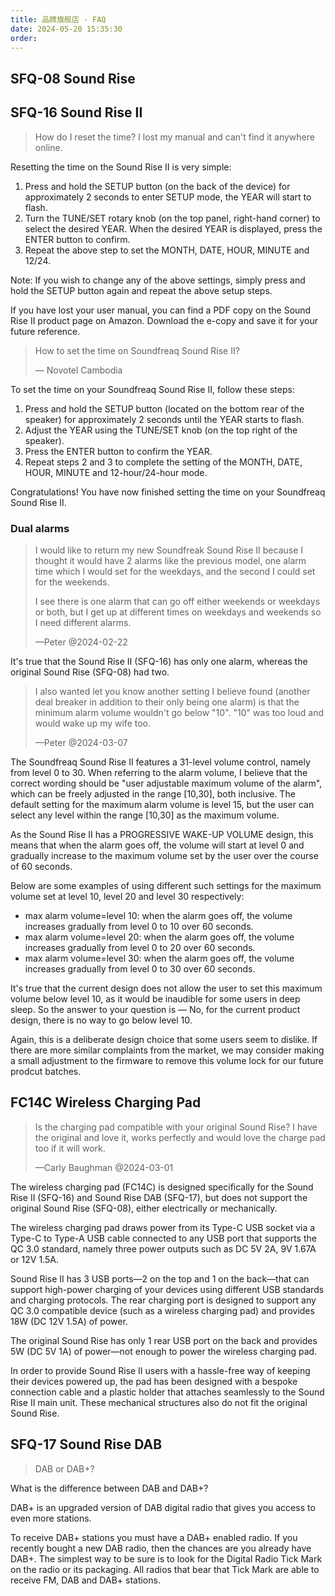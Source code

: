 ```yaml
---
title: 品牌旗舰店 - FAQ
date: 2024-05-20 15:35:30
order: 
---
```


## SFQ-08 Sound Rise

## SFQ-16 Sound Rise II

> How do I reset the time? I lost my manual and can't find it anywhere online.

Resetting the time on the Sound Rise II is very simple:

1. Press and hold the SETUP button (on the back of the device) for approximately 2 seconds to enter SETUP mode, the YEAR will start to flash.
2. Turn the TUNE/SET rotary knob (on the top panel, right-hand corner) to select the desired YEAR. When the desired YEAR is displayed, press the ENTER button to confirm.
3. Repeat the above step to set the MONTH, DATE, HOUR, MINUTE and 12/24.

Note: If you wish to change any of the above settings, simply press and hold the SETUP button again and repeat the above setup steps.

If you have lost your user manual, you can find a PDF copy on the Sound Rise II product page on Amazon. Download the e-copy and save it for your future reference.

> How to set the time on Soundfreaq Sound Rise II?
>
> — Novotel Cambodia

To set the time on your Soundfreaq Sound Rise II, follow these steps:

1. Press and hold the SETUP button (located on the bottom rear of the speaker) for approximately 2 seconds until the YEAR starts to flash.
2. Adjust the YEAR using the TUNE/SET knob (on the top right of the speaker).
3. Press the ENTER button to confirm the YEAR.
4. Repeat steps 2 and 3 to complete the setting of the MONTH, DATE, HOUR, MINUTE and 12-hour/24-hour mode.

Congratulations! You have now finished setting the time on your Soundfreaq Sound Rise II.

### Dual alarms

> I would like to return my new Soundfreak Sound Rise II because I thought it would have 2 alarms like the previous model, one alarm time which I would set for the weekdays, and the second I could set for the weekends.
>
> I see there is one alarm that can go off either weekends or weekdays or both, but I get up at different times on weekdays and weekends so I need different alarms.
>
> —Peter @2024-02-22

It's true that the Sound Rise II (SFQ-16) has only one alarm, whereas the original Sound Rise (SFQ-08) had two.

> I also wanted let you know another setting I believe found (another deal breaker in addition to their only being one alarm) is that the minimum alarm volume wouldn't go below "10". "10" was too loud and would wake up my wife too.
>
> —Peter @2024-03-07

The Soundfreaq Sound Rise II features a 31-level volume control, namely from level 0 to 30. When referring to the alarm volume, I believe that the correct wording should be "user adjustable maximum volume of the alarm", which can be freely adjusted in the range [10,30], both inclusive. The default setting for the maximum alarm volume is level 15, but the user can select any level within the range [10,30] as the maximum volume.

As the Sound Rise II has a PROGRESSIVE WAKE-UP VOLUME design, this means that when the alarm goes off, the volume will start at level 0 and gradually increase to the maximum volume set by the user over the course of 60 seconds.

Below are some examples of using different such settings for the maximum volume set at level 10, level 20 and level 30 respectively:

- max alarm volume=level 10: when the alarm goes off, the volume increases gradually from level 0 to 10 over 60 seconds.
- max alarm volume=level 20: when the alarm goes off, the volume increases gradually from level 0 to 20 over 60 seconds.
- max alarm volume=level 30: when the alarm goes off, the volume increases gradually from level 0 to 30 over 60 seconds.

It's true that the current design does not allow the user to set this maximum volume below level 10, as it would be inaudible for some users in deep sleep. So the answer to your question is — No, for the current product design, there is no way to go below level 10. 

Again, this is a deliberate design choice that some users seem to dislike. If there are more similar complaints from the market, we may consider making a small adjustment to the firmware to remove this volume lock for our future prodcut batches.

## FC14C Wireless Charging Pad

> Is the charging pad compatible with your original Sound Rise? I have the original and love it, works perfectly and would love the charge pad too if it will work.
>
> —Carly Baughman @2024-03-01

The wireless charging pad (FC14C) is designed specifically for the Sound Rise II (SFQ-16) and Sound Rise DAB (SFQ-17), but does not support the original Sound Rise (SFQ-08), either electrically or mechanically.

The wireless charging pad draws power from its Type-C USB socket via a Type-C to Type-A USB cable connected to any USB port that supports the QC 3.0 standard, namely three power outputs such as DC 5V 2A, 9V 1.67A or 12V 1.5A.

Sound Rise II has 3 USB ports—2 on the top and 1 on the back—that can support high-power charging of your devices using different USB standards and charging protocols. The rear charging port is designed to support any QC 3.0 compatible device (such as a wireless charging pad) and provides 18W (DC 12V 1.5A) of power.

The original Sound Rise has only 1 rear USB port on the back and provides 5W (DC 5V 1A) of power—not enough to power the wireless charging pad.

In order to provide Sound Rise II users with a hassle-free way of keeping their devices powered up, the pad has been designed with a bespoke connection cable and a plastic holder that attaches seamlessly to the Sound Rise II main unit. These mechanical structures also do not fit the original Sound Rise.

## SFQ-17 Sound Rise DAB

> DAB or DAB+?

What is the difference between DAB and DAB+?

DAB+ is an upgraded version of DAB digital radio that gives you access to even more stations.

To receive DAB+ stations you must have a DAB+ enabled radio. If you recently bought a new DAB radio, then the chances are you already have DAB+. The simplest way to be sure is to look for the Digital Radio Tick Mark on the radio or its packaging. All radios that bear that Tick Mark are able to receive FM, DAB and DAB+ stations.
